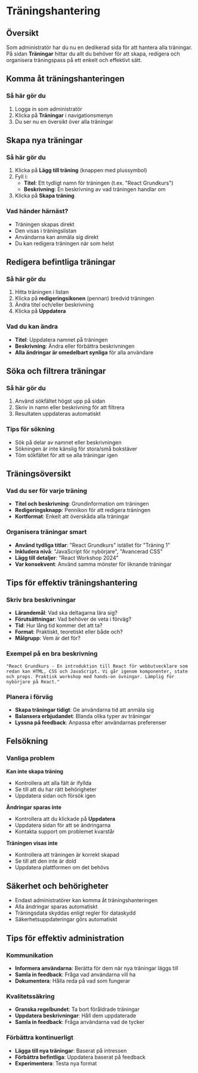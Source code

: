 # Träningshantering

## Översikt

Som administratör har du nu en dedikerad sida för att hantera alla träningar. På sidan **Träningar** hittar du allt du behöver för att skapa, redigera och organisera träningspass på ett enkelt och effektivt sätt.

## Komma åt träningshanteringen

### Så här gör du
1. Logga in som administratör
2. Klicka på **Träningar** i navigationsmenyn
3. Du ser nu en översikt över alla träningar

## Skapa nya träningar

### Så här gör du
1. Klicka på **Lägg till träning** (knappen med plussymbol)
2. Fyll i:
   - **Titel**: Ett tydligt namn för träningen (t.ex. "React Grundkurs")
   - **Beskrivning**: En beskrivning av vad träningen handlar om
3. Klicka på **Skapa träning**

### Vad händer härnäst?
- Träningen skapas direkt
- Den visas i träningslistan
- Användarna kan anmäla sig direkt
- Du kan redigera träningen när som helst

## Redigera befintliga träningar

### Så här gör du
1. Hitta träningen i listan
2. Klicka på **redigeringsikonen** (pennan) bredvid träningen
3. Ändra titel och/eller beskrivning
4. Klicka på **Uppdatera**

### Vad du kan ändra
- **Titel**: Uppdatera namnet på träningen
- **Beskrivning**: Ändra eller förbättra beskrivningen
- **Alla ändringar är omedelbart synliga** för alla användare

## Söka och filtrera träningar

### Så här gör du
1. Använd sökfältet högst upp på sidan
2. Skriv in namn eller beskrivning för att filtrera
3. Resultaten uppdateras automatiskt

### Tips för sökning
- Sök på delar av namnet eller beskrivningen
- Sökningen är inte känslig för stora/små bokstäver
- Töm sökfältet för att se alla träningar igen

## Träningsöversikt

### Vad du ser för varje träning
- **Titel och beskrivning**: Grundinformation om träningen
- **Redigeringsknapp**: Pennikon för att redigera träningen
- **Kortformat**: Enkelt att överskåda alla träningar

### Organisera träningar smart
- **Använd tydliga titlar**: "React Grundkurs" istället för "Träning 1"
- **Inkludera nivå**: "JavaScript för nybörjare", "Avancerad CSS"
- **Lägg till detaljer**: "React Workshop 2024"
- **Var konsekvent**: Använd samma mönster för liknande träningar

## Tips för effektiv träningshantering

### Skriv bra beskrivningar
- **Lärandemål**: Vad ska deltagarna lära sig?
- **Förutsättningar**: Vad behöver de veta i förväg?
- **Tid**: Hur lång tid kommer det att ta?
- **Format**: Praktiskt, teoretiskt eller både och?
- **Målgrupp**: Vem är det för?

### Exempel på en bra beskrivning
```
"React Grundkurs - En introduktion till React för webbutvecklare som redan kan HTML, CSS och JavaScript. Vi går igenom komponenter, state och props. Praktisk workshop med hands-on övningar. Lämplig för nybörjare på React."
```

### Planera i förväg
- **Skapa träningar tidigt**: Ge användarna tid att anmäla sig
- **Balansera erbjudandet**: Blanda olika typer av träningar
- **Lyssna på feedback**: Anpassa efter användarnas preferenser

## Felsökning

### Vanliga problem
**Kan inte skapa träning**
- Kontrollera att alla fält är ifyllda
- Se till att du har rätt behörigheter
- Uppdatera sidan och försök igen

**Ändringar sparas inte**
- Kontrollera att du klickade på **Uppdatera**
- Uppdatera sidan för att se ändringarna
- Kontakta support om problemet kvarstår

**Träningen visas inte**
- Kontrollera att träningen är korrekt skapad
- Se till att den inte är dold
- Uppdatera plattformen om det behövs

## Säkerhet och behörigheter

- Endast administratörer kan komma åt träningshanteringen
- Alla ändringar sparas automatiskt
- Träningsdata skyddas enligt regler för dataskydd
- Säkerhetsuppdateringar görs automatiskt

## Tips för effektiv administration

### Kommunikation
- **Informera användarna**: Berätta för dem när nya träningar läggs till
- **Samla in feedback**: Fråga vad användarna vill ha
- **Dokumentera**: Hålla reda på vad som fungerar

### Kvalitetssäkring
- **Granska regelbundet**: Ta bort föråldrade träningar
- **Uppdatera beskrivningar**: Håll dem uppdaterade
- **Samla in feedback**: Fråga användarna vad de tycker

### Förbättra kontinuerligt
- **Lägga till nya träningar**: Baserat på intressen
- **Förbättra befintliga**: Uppdatera baserat på feedback
- **Experimentera**: Testa nya format
